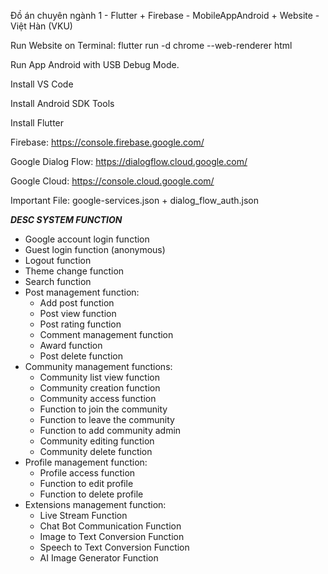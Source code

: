 Đồ án chuyên ngành 1 - Flutter + Firebase - MobileAppAndroid + Website - Việt Hàn (VKU)


Run Website on Terminal: flutter run -d chrome --web-renderer html

Run App Android with USB Debug Mode.


Install VS Code

Install Android SDK Tools

Install Flutter


Firebase: https://console.firebase.google.com/

Google Dialog Flow: https://dialogflow.cloud.google.com/

Google Cloud: https://console.cloud.google.com/


Important File: google-services.json + dialog_flow_auth.json



***DESC SYSTEM FUNCTION***
- Google account login function
- Guest login function (anonymous)
- Logout function
- Theme change function
- Search function
- Post management function:
	+ Add post function
	+ Post view function
	+ Post rating function
	+ Comment management function
	+ Award function
	+ Post delete function
- Community management functions: 
	+ Community list view function
	+ Community creation function
	+ Community access function
	+ Function to join the community
	+ Function to leave the community
	+ Function to add community admin
	+ Community editing function
	+ Community delete function
- Profile management function:
	+ Profile access function
	+ Function to edit profile
	+ Function to delete profile
- Extensions management function:
	+ Live Stream Function
	+ Chat Bot Communication Function
	+ Image to Text Conversion Function
	+ Speech to Text Conversion Function
	+ AI Image Generator Function
